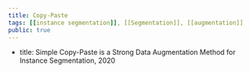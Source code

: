 ```yaml
---
title: Copy-Paste
tags: [[instance segmentation]], [[Segmentation]], [[augmentation]]
public: true
---
```


- title: Simple Copy-Paste is a Strong Data Augmentation Method for Instance Segmentation, 2020